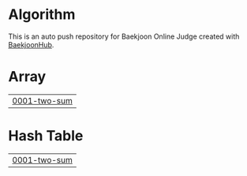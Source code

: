 # Algorithm
This is an auto push repository for Baekjoon Online Judge created with [BaekjoonHub](https://github.com/BaekjoonHub/BaekjoonHub).


# Array
|  |
| ------- |
| [0001-two-sum](https://github.com/JSeHoone/Algorithm/tree/master/0001-two-sum) |
# Hash Table
|  |
| ------- |
| [0001-two-sum](https://github.com/JSeHoone/Algorithm/tree/master/0001-two-sum) |